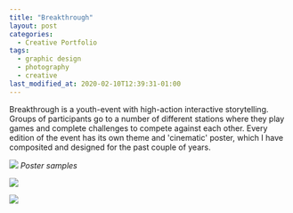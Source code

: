 ```yaml
---
title: "Breakthrough"
layout: post
categories:
  - Creative Portfolio
tags:
  - graphic design
  - photography
  - creative
last_modified_at: 2020-02-10T12:39:31-01:00
---
```


Breakthrough is a youth-event with high-action interactive storytelling. Groups of participants go to a number of different stations where they play games and complete challenges to compete against each other. Every edition of the event has its own theme and 'cinematic' poster, which I have composited and designed for the past couple of years.

![](https://pro2-bar-s3-cdn-cf2.myportfolio.com/1526bf775aea4708701ddfe21e6f0983/dc36d5af21e8245b8b2801d4_rw_1920.jpg?h=91b3d709f2e4af257fad11844918b306)
*Poster samples*

![](https://pro2-bar-s3-cdn-cf4.myportfolio.com/1526bf775aea4708701ddfe21e6f0983/5a2f3a0945170ba78021dfba_rw_1920.jpg?h=aa45652d26ee19e0804eb0cc51ba70bc)

![](https://pro2-bar-s3-cdn-cf3.myportfolio.com/1526bf775aea4708701ddfe21e6f0983/e2ed57b24da82b316dbd1110_rw_1920.jpg?h=97df09529142a1bda1b1dc624413e44a)